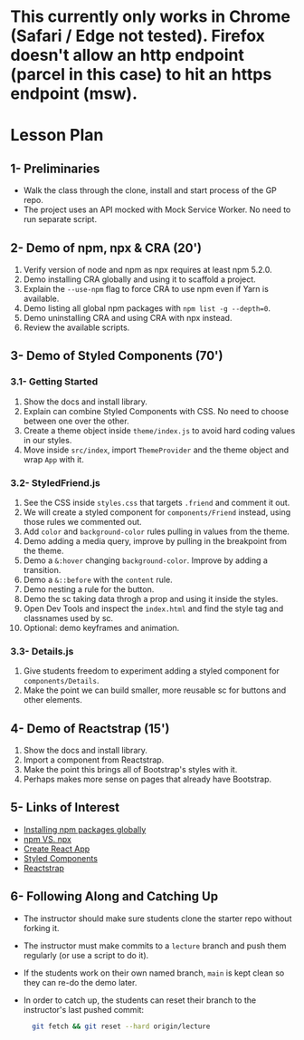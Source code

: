 # This currently only works in Chrome (Safari / Edge not tested). Firefox doesn't allow an http endpoint (parcel in this case) to hit an https endpoint (msw).

# Lesson Plan

## 1- Preliminaries

* Walk the class through the clone, install and start process of the GP repo.
* The project uses an API mocked with Mock Service Worker. No need to run separate script.

## 2- Demo of npm, npx & CRA (20')

1. Verify version of node and npm as npx requires at least npm 5.2.0.
2. Demo installing CRA globally and using it to scaffold a project.
3. Explain the `--use-npm` flag to force CRA to use npm even if Yarn is available.
4. Demo listing all global npm packages with `npm list -g --depth=0`.
5. Demo uninstalling CRA and using CRA with npx instead.
6. Review the available scripts.

## 3- Demo of Styled Components (70')

### 3.1- Getting Started

1. Show the docs and install library.
2. Explain can combine Styled Components with CSS. No need to choose between one over the other.
3. Create a theme object inside `theme/index.js` to avoid hard coding values in our styles.
4. Move inside `src/index`, import `ThemeProvider` and the theme object and wrap `App` with it.

### 3.2- StyledFriend.js

1. See the CSS inside `styles.css` that targets `.friend` and comment it out.
2. We will create a styled component for `components/Friend` instead, using those rules we commented out.
3. Add `color` and `background-color` rules pulling in values from the theme.
4. Demo adding a media query, improve by pulling in the breakpoint from the theme.
5. Demo a `&:hover` changing `background-color`. Improve by adding a transition.
6. Demo a `&::before` with the `content` rule.
7. Demo nesting a rule for the button.
8. Demo the sc taking data throgh a prop and using it inside the styles.
9. Open Dev Tools and inspect the `index.html` and find the style tag and classnames used by sc.
10. Optional: demo keyframes and animation.

### 3.3- Details.js

1. Give students freedom to experiment adding a styled component for `components/Details`.
2. Make the point we can build smaller, more reusable sc for buttons and other elements.

## 4- Demo of Reactstrap (15')

1. Show the docs and install library.
2. Import a component from Reactstrap.
3. Make the point this brings all of Bootstrap's styles with it.
4. Perhaps makes more sense on pages that already have Bootstrap.

## 5- Links of Interest

* [Installing npm packages globally](https://docs.npmjs.com/downloading-and-installing-packages-globally)
* [npm VS. npx](https://www.freecodecamp.org/news/npm-vs-npx-whats-the-difference/)
* [Create React App](https://reactjs.org/docs/create-a-new-react-app.html)
* [Styled Components](https://styled-components.com/docs)
* [Reactstrap](https://reactstrap.github.io/)

## 6- Following Along and Catching Up

* The instructor should make sure students clone the starter repo without forking it.
* The instructor must make commits to a `lecture` branch and push them regularly (or use a script to do it).
* If the students work on their own named branch, `main` is kept clean so they can re-do the demo later.
* In order to catch up, the students can reset their branch to the instructor's last pushed commit:

  ```bash
    git fetch && git reset --hard origin/lecture
  ```
